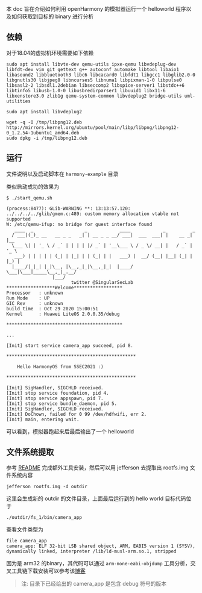 本 doc 旨在介绍如何利用 openHarmony 的模拟器运行一个 helloworld 程序以及如何获取到目标的 binary 进行分析

## 依赖

对于18.04的虚拟机环境需要如下依赖
```
sudo apt install libvte-dev qemu-utils ipxe-qemu libvdeplug-dev libfdt-dev vim git gettext g++ autoconf automake libtool libaio1 libasound2 libbluetooth3 libc6 libcacard0 libfdt1 libgcc1 libglib2.0-0 libgnutls30 libjpeg8 libncurses5 libnuma1 libpixman-1-0 libpulse0 libsasl2-2 libsdl1.2debian libseccomp2 libspice-server1 libstdc++6 libtinfo5 libusb-1.0-0 libusbredirparser1 libuuid1 libx11-6 libxenstore3.0 zlib1g qemu-system-common libvdeplug2 bridge-utils uml-utilities

sudo apt install libvdeplug2 

wget -q -O /tmp/libpng12.deb http://mirrors.kernel.org/ubuntu/pool/main/libp/libpng/libpng12-0_1.2.54-1ubuntu1_amd64.deb
sudo dpkg -i /tmp/libpng12.deb
```

## 运行
文件说明以及启动脚本在 `harmony-example` 目录

类似启动成功的效果为

```
$ ./start_qemu.sh

(process:8477): GLib-WARNING **: 13:13:57.120: ../../../../glib/gmem.c:489: custom memory allocation vtable not supported
W: /etc/qemu-ifup: no bridge for guest interface found
   ____  _                   _            ____            _          _
  / ___|(_)_ __   __ _ _   _| | __ _ _ __/ ___|  ___  ___| |    __ _| |__
  \___ \| | '_ \ / _` | | | | |/ _` | '__\___ \ / _ \/ __| |   / _` | '_ \
   ___) | | | | | (_| | |_| | | (_| | |   ___) |  __/ (__| |__| (_| | |_) |
  |____/|_|_| |_|\__, |\__,_|_|\__,_|_|  |____/ \___|\___|_____\__,_|_.__/
                 |___/
						twitter @SingularSecLab
******************Welcome******************
Processor   : unknown
Run Mode    : UP
GIC Rev     : unknown
build time  : Oct 29 2020 15:00:51
Kernel      : Huawei LiteOS 2.0.0.35/debug

*******************************************

...

[Init] start service camera_app succeed, pid 8.

************************************************

	Hello HarmonyOS from SSEC2021 :)

************************************************

[Init] SigHandler, SIGCHLD received.
[Init] stop service foundation, pid 4.
[Init] stop service appspawn, pid 7.
[Init] stop service bundle_daemon, pid 5.
[Init] SigHandler, SIGCHLD received.
[Init] DoChown, failed for 0 99 /dev/hdfwifi, err 2.
[Init] main, entering wait.
```

可以看到，模拟器跑起来后最后输出了一个 helloworld


## 文件系统提取

参考 [README](https://gitee.com/zjuicsr/ssec21spring-stu/blob/master/harmony-example/README.md) 完成额外工具安装，然后可以用 jefferson 去提取出 rootfs.img 文件系统内容

```
jefferson rootfs.img -d outdir
```

这里会生成新的 outdir 的文件目录，上面最后运行到的 hello world 目标代码位于

```
./outdir/fs_1/bin/camera_app
```

查看文件类型为
```
file camera_app
camera_app: ELF 32-bit LSB shared object, ARM, EABI5 version 1 (SYSV), dynamically linked, interpreter /lib/ld-musl-arm.so.1, stripped
```

因为是 arm32 的binary，其代码可以通过 `arm-none-eabi-objdump` 工具分析，交叉工具链下载安装可以参考该[博客](https://blog.csdn.net/xingqingly/article/details/78112125)

> 注: 目录下已经给出的 camera_app 是包含 debug 符号的版本